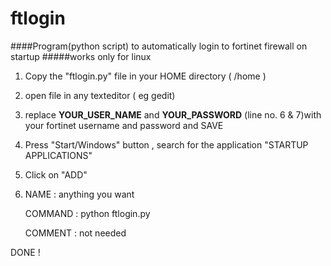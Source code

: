 # ftlogin
####Program(python script) to automatically login to fortinet firewall on startup
#####works only for linux
1. Copy the "ftlogin.py" file in your HOME directory ( /home )
2. open file in any texteditor ( eg gedit)
3. replace **YOUR_USER_NAME** and **YOUR_PASSWORD** (line no. 6 & 7)with your fortinet username and password and SAVE
4. Press "Start/Windows" button , search for the application "STARTUP APPLICATIONS"
5. Click on "ADD"
6. NAME : anything you want

   COMMAND : python ftlogin.py

   COMMENT : not needed

DONE !
